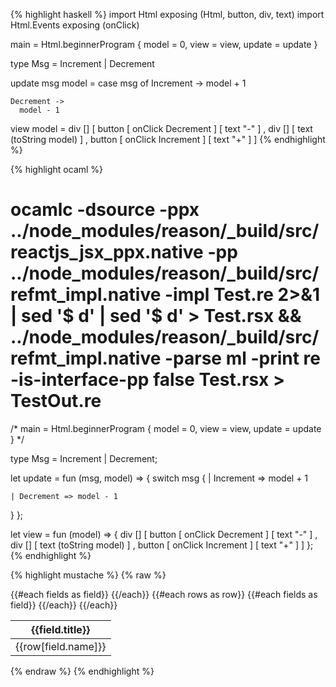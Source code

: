 {% highlight haskell %}
import Html exposing (Html, button, div, text)
import Html.Events exposing (onClick)

main =
  Html.beginnerProgram { model = 0, view = view, update = update }

type Msg = Increment | Decrement

update msg model =
  case msg of
    Increment ->
      model + 1

    Decrement ->
      model - 1

view model =
  div []
    [ button [ onClick Decrement ] [ text "-" ]
    , div [] [ text (toString model) ]
    , button [ onClick Increment ] [ text "+" ]
    ]
{% endhighlight %}


{% highlight ocaml %}
# ocamlc -dsource -ppx ../node_modules/reason/_build/src/reactjs_jsx_ppx.native -pp ../node_modules/reason/_build/src/refmt_impl.native -impl Test.re 2>&1 | sed '$ d' | sed '$ d' > Test.rsx && ../node_modules/reason/_build/src/refmt_impl.native -parse ml -print re -is-interface-pp false Test.rsx > TestOut.re

/* main =
  Html.beginnerProgram { model = 0, view = view, update = update } */

type Msg = Increment | Decrement;

let update = fun (msg, model) => {
  switch msg {
    | Increment => model + 1

    | Decrement => model - 1
  }
};

let view = fun (model) => {
  div []
    [ button [ onClick Decrement ] [ text "-" ]
    , div [] [ text (toString model) ]
    , button [ onClick Increment ] [ text "+" ]
    ]
};
{% endhighlight %}


{% highlight mustache %}
{% raw %}
<table>
  <thead>
    <tr>
      {{#each fields as field}}
        <th>{{field.title}}</th>
      {{/each}}
    </tr>
  </thead>

  <tbody>
    {{#each rows as row}}
    <tr>
      {{#each fields as field}}
      <td>{{row[field.name]}}</td>
      {{/each}}
    </tr>
    {{/each}}
  </tbody>
</table>

<script>
  export default {
    data() {
      return {
        fields: [
          { title: "Col #1", name: "col1" },
          { title: "Col #2", name: "col2" },
          { title: "Col ##3", name: "col3" }
        ],

        rows: [
          {col1: "val 1.1", col2: "val 1.2", col3: "val 1.3"},
          {col1: "val 2.1", col2: "val 2.2", col3: "val 2.3"},
        ]
      };
    }
  };
</script>
{% endraw %}
{% endhighlight %}
